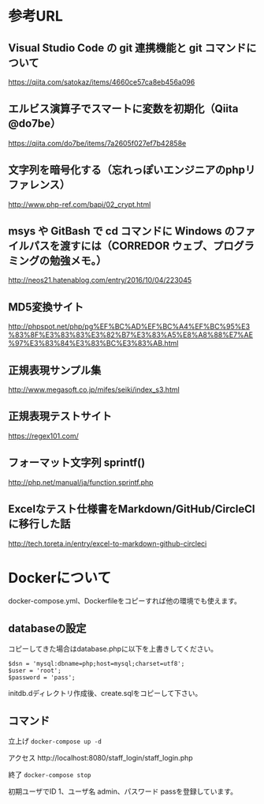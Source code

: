# 参考URL

## Visual Studio Code の git 連携機能と git コマンドについて
https://qiita.com/satokaz/items/4660ce57ca8eb456a096

## エルビス演算子でスマートに変数を初期化（Qiita @do7be）
https://qiita.com/do7be/items/7a2605f027ef7b42858e

## 文字列を暗号化する（忘れっぽいエンジニアのphpリファレンス）
http://www.php-ref.com/bapi/02_crypt.html

## msys や GitBash で cd コマンドに Windows のファイルパスを渡すには（CORREDOR ウェブ、プログラミングの勉強メモ。）
http://neos21.hatenablog.com/entry/2016/10/04/223045

## MD5変換サイト
http://phpspot.net/php/pg%EF%BC%AD%EF%BC%A4%EF%BC%95%E3%83%8F%E3%83%83%E3%82%B7%E3%83%A5%E8%A8%88%E7%AE%97%E3%83%84%E3%83%BC%E3%83%AB.html

## 正規表現サンプル集
http://www.megasoft.co.jp/mifes/seiki/index_s3.html

## 正規表現テストサイト
https://regex101.com/

## フォーマット文字列 sprintf()
http://php.net/manual/ja/function.sprintf.php

## Excelなテスト仕様書をMarkdown/GitHub/CircleCIに移行した話
http://tech.toreta.in/entry/excel-to-markdown-github-circleci

# Dockerについて

docker-compose.yml、Dockerfileをコピーすれば他の環境でも使えます。

## databaseの設定

コピーしてきた場合はdatabase.phpに以下を上書きしてください。

```
$dsn = 'mysql:dbname=php;host=mysql;charset=utf8';
$user = 'root';
$password = 'pass';
```

initdb.dディレクトリ作成後、create.sqlをコピーして下さい。

## コマンド

立上げ `docker-compose up -d`

アクセス http://localhost:8080/staff_login/staff_login.php

終了 `docker-compose stop`

初期ユーザでID 1、ユーザ名 admin、パスワード passを登録しています。